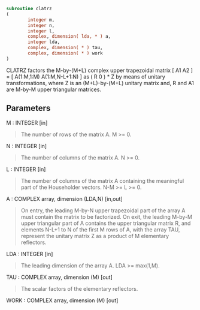 ```fortran
subroutine clatrz
(
        integer m,
        integer n,
        integer l,
        complex, dimension( lda, * ) a,
        integer lda,
        complex, dimension( * ) tau,
        complex, dimension( * ) work
)
```

CLATRZ factors the M-by-(M+L) complex upper trapezoidal matrix
[ A1 A2 ] = [ A(1:M,1:M) A(1:M,N-L+1:N) ] as ( R  0 ) * Z by means
of unitary transformations, where  Z is an (M+L)-by-(M+L) unitary
matrix and, R and A1 are M-by-M upper triangular matrices.

## Parameters
M : INTEGER [in]
> The number of rows of the matrix A.  M >= 0.

N : INTEGER [in]
> The number of columns of the matrix A.  N >= 0.

L : INTEGER [in]
> The number of columns of the matrix A containing the
> meaningful part of the Householder vectors. N-M >= L >= 0.

A : COMPLEX array, dimension (LDA,N) [in,out]
> On entry, the leading M-by-N upper trapezoidal part of the
> array A must contain the matrix to be factorized.
> On exit, the leading M-by-M upper triangular part of A
> contains the upper triangular matrix R, and elements N-L+1 to
> N of the first M rows of A, with the array TAU, represent the
> unitary matrix Z as a product of M elementary reflectors.

LDA : INTEGER [in]
> The leading dimension of the array A.  LDA >= max(1,M).

TAU : COMPLEX array, dimension (M) [out]
> The scalar factors of the elementary reflectors.

WORK : COMPLEX array, dimension (M) [out]
